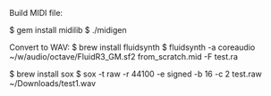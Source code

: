 Build MIDI file:

$ gem install midilib
$ ./midigen

Convert to WAV:
$ brew install fluidsynth
$ fluidsynth -a coreaudio ~/w/audio/octave/FluidR3_GM.sf2 from_scratch.mid -F test.ra

$ brew install sox
$ sox -t raw -r 44100 -e signed -b 16 -c 2 test.raw ~/Downloads/test1.wav



